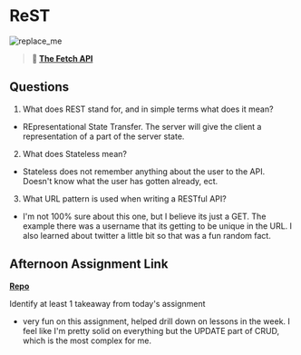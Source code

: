 # ReST

![replace_me](https://codeworks.blob.core.windows.net/public/assets/img/illustrations/placeholder.svg)

> **📖 [The Fetch API](https://codeworksacademy.com/fs-student-guide/resources/wk4/04-Fetch)**

## Questions

1. What does REST stand for, and in simple terms what does it mean? 

- REpresentational State Transfer. The server will give the client a representation of a part of the server state.

2. What does Stateless mean?

- Stateless does not remember anything about the user to the API. Doesn't know what the user has gotten already, ect.

3. What URL pattern is used when writing a RESTful API?

  - I'm not 100% sure about this one, but I believe its just a GET. The example there was a username that its getting to be unique in the URL. I also learned about twitter a little bit so that was a fun random fact. 

## Afternoon Assignment Link

**[Repo](https://github.com/HawkesJ02/Gifted)**

Identify at least 1 takeaway from today's assignment

- very fun on this assignment, helped drill down on lessons in the week. I feel like I'm pretty solid on everything but the UPDATE part of CRUD, which is the most complex for me.
